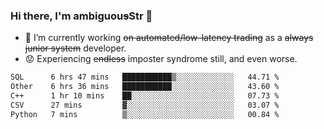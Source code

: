 ### Hi there, I'm ambiguou~~s~~Str 👋

<!--
**ambiguoustexture/ambiguoustexture** is a ✨ _special_ ✨ repository because its `README.md` (this file) appears on your GitHub profile.

Here are some ideas to get you started:
-->
- 🔭 I’m currently working ~~on automated/low-latency trading~~ as a ~~always junior system~~ developer.
- :worried: Experiencing ~~endless~~ imposter syndrome still, and even worse.

<!--START_SECTION:waka-->

```txt
SQL      6 hrs 47 mins   ███████████▒░░░░░░░░░░░░░   44.71 %
Other    6 hrs 36 mins   ███████████░░░░░░░░░░░░░░   43.60 %
C++      1 hr 10 mins    ██░░░░░░░░░░░░░░░░░░░░░░░   07.73 %
CSV      27 mins         ▓░░░░░░░░░░░░░░░░░░░░░░░░   03.07 %
Python   7 mins          ▒░░░░░░░░░░░░░░░░░░░░░░░░   00.84 %
```

<!--END_SECTION:waka-->

